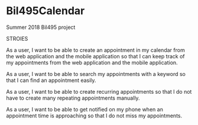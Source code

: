 # Bil495Calendar
Summer 2018 Bil495 project



STROIES 

As a user, I want to be able to create an appointment in my calendar from the web application and the mobile application so that I can keep track of my appointments from the web application and the mobile application.

As a user, I want to be able to search my appointments with a keyword so that I can find an appointment easily.

As a user, I want to be able to create recurring appointments so that I do not have to create many repeating appointments manually.

As a user, I want to be able to get notified on my phone when an appointment time is approaching so that I do not miss my appointments.
